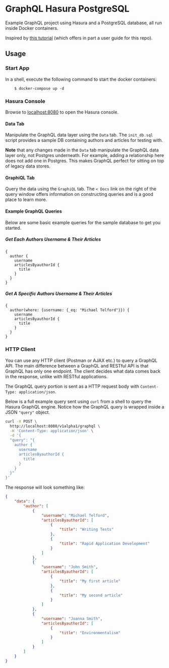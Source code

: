 # GraphQL Hasura PostgreSQL

Example GraphQL project using Hasura and a PostgreSQL database, all run inside Docker containers.

Inspired by [this tutorial](https://blog.hasura.io/postgres-views-and-materialized-views-with-graphql-fd75680888b8) (which offers in part a user guide for this repo).

## Usage

### Start App

In a shell, execute the following command to start the docker containers:

        $ docker-compose up -d

### Hasura Console

Browse to [localhost:8080](http://localhost:8080/console) to open the Hasura console.

#### Data Tab

Manipulate the GraphQL data layer using the `Data` tab. The `init_db.sql` script provides a sample DB containing authors and articles for testing with.

**Note** that any changes made in the `Data` tab manipulate the GraphQL data layer only, not Postgres underneath. For example, adding a relationship here does not add one in Postgres. This makes GraphQL perfect for sitting on top of legacy data stores.

#### GraphiQL Tab

Query the data using the `GraphiQL` tab. The `< Docs` link on the right of the query window offers information on constructing queries and is a good place to learn more.

#### Example GraphQL Queries

Below are some basic example queries for the sample database to get you started.

##### Get Each Authors Username & Their Articles

```
{
  author {
    username
    articlesByauthorId {
      title
    }
  }
}
```

##### Get A Specific Authors Username & Their Articles

```
{
  author(where: {username: {_eq: "Michael Telford"}}) {
    username
    articlesByauthorId {
      title
    }
  }
}
```

### HTTP Client

You can use any HTTP client (Postman or AJAX etc.) to query a GraphQL API. The main difference between a GraphQL and RESTful API is that GraphQL has only one endpoint. The client decides what data comes back in the response, unlike with RESTful applications.

The GraphQL query portion is sent as a HTTP request body with `Content-Type: application/json`. 

Below is a full example query sent using `curl` from a shell to query the Hasura GraphQL engine. Notice how the GraphQL query is wrapped inside a JSON `"query"` object.

```sh
curl -X POST \
  http://localhost:8080/v1alpha1/graphql \
  -H 'Content-Type: application/json' \
  -d '{
  "query": "{
    author {
      username
      articlesByauthorId {
        title
      }
    }
  }"
}'
```

The response will look something like:

```json
{
    "data": {
        "author": [
            {
                "username": "Michael Telford",
                "articlesByauthorId": [
                    {
                        "title": "Writing Tests"
                    },
                    {
                        "title": "Rapid Application Development"
                    }
                ]
            },
            {
                "username": "John Smith",
                "articlesByauthorId": [
                    {
                        "title": "My first article"
                    },
                    {
                        "title": "My second article"
                    }
                ]
            },
            {
                "username": "Joanna Smith",
                "articlesByauthorId": [
                    {
                        "title": "Environmentalism"
                    }
                ]
            }
        ]
    }
}
```
